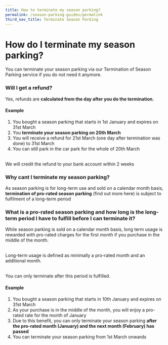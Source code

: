```yaml
---
title: How to terminate my season parking?
permalink: /season-parking-guides/permalink
third_nav_title: Terminate Season Parking
---
```


# How do I terminate my season parking?
You can terminate your season parking via our Termination of Season Parking service if you do not need it anymore.
### Will I get a refund?
Yes, refunds are **calculated from the day after you do the termination.** 
#### Example 
1. You bought a season parking that starts in 1st January and expires on 31st March
2. You **terminate your season parking on 20th March**
3. You will receive a refund for 21st March (one day after termination was done) to 31st March
4. You can still park in the car park for the whole of 20th March

<br>We will credit the refund to your bank account within 2 weeks
### Why cant I terminate my season parking?
As season parking is for long-term use and sold on a calendar month basis, **termination of pro-rated season parking** (find out more here) is subject to fulfilment of a long-term period
### What is a pro-rated season parking and how long is the long-term period I have to fulfill before I can terminate it?
While season parking is sold on a calendar month basis, long term usage is rewarded with pro-rated charges for the first month if you purchase in the middle of the month. 

<br>Long-term usage is defined as minimally a pro-rated month and an additional month. 

<br>You can only terminate after this period is fulfilled.
#### Example
1. You bought a season parking that starts in 10th January and expires on 31st March
2. As your purchase is in the middle of the month, you will enjoy a pro-rated rate for the month of January
3. Due to this benefit, you can only terminate your season parking **after the pro-rated month (January) and the next month (February) has passed**
4. You can terminate your season parking from 1st March onwards
